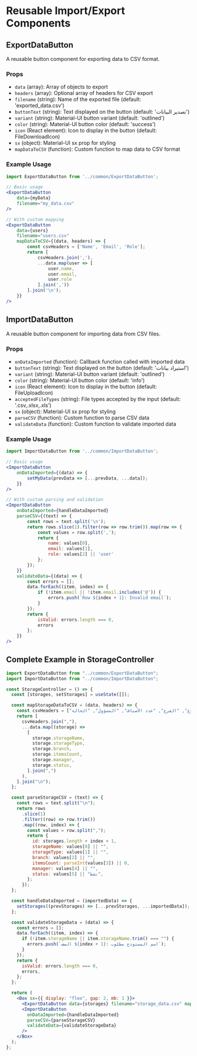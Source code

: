 # Reusable Import/Export Components

## ExportDataButton

A reusable button component for exporting data to CSV format.

### Props

- `data` (array): Array of objects to export
- `headers` (array): Optional array of headers for CSV export
- `filename` (string): Name of the exported file (default: 'exported_data.csv')
- `buttonText` (string): Text displayed on the button (default: 'تصدير البيانات')
- `variant` (string): Material-UI button variant (default: 'outlined')
- `color` (string): Material-UI button color (default: 'success')
- `icon` (React element): Icon to display in the button (default: FileDownloadIcon)
- `sx` (object): Material-UI sx prop for styling
- `mapDataToCSV` (function): Custom function to map data to CSV format

### Example Usage

```jsx
import ExportDataButton from '../common/ExportDataButton';

// Basic usage
<ExportDataButton
    data={myData}
    filename="my_data.csv"
/>

// With custom mapping
<ExportDataButton
    data={users}
    filename="users.csv"
    mapDataToCSV={(data, headers) => {
        const csvHeaders = ['Name', 'Email', 'Role'];
        return [
            csvHeaders.join(','),
            ...data.map(user => [
                user.name,
                user.email,
                user.role
            ].join(','))
        ].join('\n');
    }}
/>
```

## ImportDataButton

A reusable button component for importing data from CSV files.

### Props

- `onDataImported` (function): Callback function called with imported data
- `buttonText` (string): Text displayed on the button (default: 'استيراد بيانات')
- `variant` (string): Material-UI button variant (default: 'outlined')
- `color` (string): Material-UI button color (default: 'info')
- `icon` (React element): Icon to display in the button (default: FileUploadIcon)
- `acceptedFileTypes` (string): File types accepted by the input (default: '.csv,.xlsx,.xls')
- `sx` (object): Material-UI sx prop for styling
- `parseCSV` (function): Custom function to parse CSV data
- `validateData` (function): Custom function to validate imported data

### Example Usage

```jsx
import ImportDataButton from '../common/ImportDataButton';

// Basic usage
<ImportDataButton
    onDataImported={(data) => {
        setMyData(prevData => [...prevData, ...data]);
    }}
/>

// With custom parsing and validation
<ImportDataButton
    onDataImported={handleDataImported}
    parseCSV={(text) => {
        const rows = text.split('\n');
        return rows.slice(1).filter(row => row.trim()).map(row => {
            const values = row.split(',');
            return {
                name: values[0],
                email: values[1],
                role: values[2] || 'user'
            };
        });
    }}
    validateData={(data) => {
        const errors = [];
        data.forEach((item, index) => {
            if (!item.email || !item.email.includes('@')) {
                errors.push(`Row ${index + 1}: Invalid email`);
            }
        });
        return {
            isValid: errors.length === 0,
            errors
        };
    }}
/>
```

## Complete Example in StorageController

```jsx
import ExportDataButton from "../common/ExportDataButton";
import ImportDataButton from "../common/ImportDataButton";

const StorageController = () => {
  const [storages, setStorages] = useState([]);

  const mapStorageDataToCSV = (data, headers) => {
    const csvHeaders = ["اسم المستودع", "النوع", "الفرع", "عدد الأصناف", "المسؤول", "الحالة"];
    return [
      csvHeaders.join(","),
      ...data.map((storage) =>
        [
          storage.storageName,
          storage.storageType,
          storage.branch,
          storage.itemsCount,
          storage.manager,
          storage.status,
        ].join(",")
      ),
    ].join("\n");
  };

  const parseStorageCSV = (text) => {
    const rows = text.split("\n");
    return rows
      .slice(1)
      .filter((row) => row.trim())
      .map((row, index) => {
        const values = row.split(",");
        return {
          id: storages.length + index + 1,
          storageName: values[0] || "",
          storageType: values[1] || "",
          branch: values[2] || "",
          itemsCount: parseInt(values[3]) || 0,
          manager: values[4] || "",
          status: values[5] || "نشط",
        };
      });
  };

  const handleDataImported = (importedData) => {
    setStorages((prevStorages) => [...prevStorages, ...importedData]);
  };

  const validateStorageData = (data) => {
    const errors = [];
    data.forEach((item, index) => {
      if (!item.storageName || item.storageName.trim() === "") {
        errors.push(`الصف ${index + 1}: اسم المستودع مطلوب`);
      }
    });
    return {
      isValid: errors.length === 0,
      errors,
    };
  };

  return (
    <Box sx={{ display: "flex", gap: 2, mb: 1 }}>
      <ExportDataButton data={storages} filename="storage_data.csv" mapDataToCSV={mapStorageDataToCSV} />
      <ImportDataButton
        onDataImported={handleDataImported}
        parseCSV={parseStorageCSV}
        validateData={validateStorageData}
      />
    </Box>
  );
};
```
